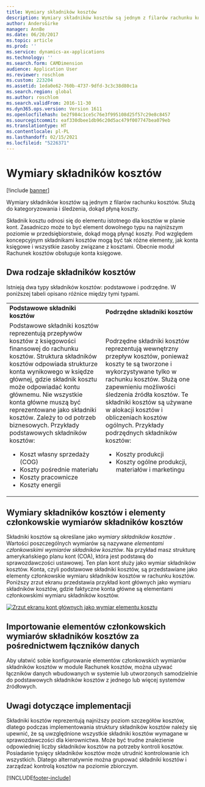 ```yaml
---
title: Wymiary składników kosztów
description: Wymiary składników kosztów są jednym z filarów rachunku kosztów. Służą do kategoryzowania i śledzenia, dokąd płyną koszty.
author: AndersGirke
manager: AnnBe
ms.date: 06/20/2017
ms.topic: article
ms.prod: ''
ms.service: dynamics-ax-applications
ms.technology: ''
ms.search.form: CAMDimension
audience: Application User
ms.reviewer: roschlom
ms.custom: 223204
ms.assetid: 1eda0e62-760b-4737-9dfd-3c3c38d80c1a
ms.search.region: global
ms.author: roschlom
ms.search.validFrom: 2016-11-30
ms.dyn365.ops.version: Version 1611
ms.openlocfilehash: be2f984c1ce5c76e3f995108d25f57c29e8c8457
ms.sourcegitcommit: eaf330dbee1db96c20d5ac479f007747bea079eb
ms.translationtype: HT
ms.contentlocale: pl-PL
ms.lasthandoff: 02/15/2021
ms.locfileid: "5226371"
---
```

# <a name="cost-element-dimensions"></a>Wymiary składników kosztów

[!include [banner](../includes/banner.md)]

Wymiary składników kosztów są jednym z filarów rachunku kosztów. Służą do kategoryzowania i śledzenia, dokąd płyną koszty. 

Składnik kosztu odnosi się do elementu istotnego dla kosztów w planie kont. Zasadniczo może to być element dowolnego typu na najniższym poziomie w przedsiębiorstwie, dokąd mogą płynąć koszty. Pod względem koncepcyjnym składnikami kosztów mogą być tak różne elementy, jak konta księgowe i wszystkie zasoby związane z kosztami. Obecnie moduł Rachunek kosztów obsługuje konta księgowe.

## <a name="two-types-of-cost-elements"></a>Dwa rodzaje składników kosztów
Istnieją dwa typy składników kosztów: podstawowe i podrzędne. W poniższej tabeli opisano różnice między tymi typami.

<table>
<colgroup>
<col width="50%" />
<col width="50%" />
</colgroup>
<tbody>
<tr class="odd">
<td><strong>Podstawowe składniki kosztów</strong></td>
<td><strong>Podrzędne składniki kosztów</strong></td>
</tr>
<tr class="even">
<td>Podstawowe składniki kosztów reprezentują przepływów kosztów z księgowości finansowej do rachunku kosztów. Struktura składników kosztów odpowiada strukturze konta wynikowego w księdze głównej, gdzie składnik kosztu może odpowiadać kontu głównemu. Nie wszystkie konta główne muszą być reprezentowane jako składniki kosztów. Zależy to od potrzeb biznesowych. Przykłady podstawowych składników kosztów:
<ul>
<li>Koszt własny sprzedaży (COG)</li>
<li>Koszty pośrednie materiału</li>
<li>Koszty pracownicze</li>
<li>Koszty energii</li>
</ul></td>
<td>Podrzędne składniki kosztów reprezentują wewnętrzny przepływ kosztów, ponieważ koszty te są tworzone i wykorzystywane tylko w rachunku kosztów. Służą one zapewnieniu możliwości śledzenia źródła kosztów. Te składniki kosztów są używane w alokacji kosztów i obliczeniach kosztów ogólnych. Przykłady podrzędnych składników kosztów:
<ul>
<li>Koszty produkcji</li>
<li>Koszty ogólne produkcji, materiałów i marketingu</li>
</ul></td>
</tr>
</tbody>
</table>

## <a name="cost-element-dimensions-and-cost-element-dimension-members"></a>Wymiary składników kosztów i elementy członkowskie wymiarów składników kosztów
Składniki kosztów są określane jako *wymiary składników kosztów* . Wartości poszczególnych wymiarów są nazywane *elementami członkowskimi wymiarów składników kosztów*. Na przykład masz strukturę amerykańskiego planu kont (COA), która jest podstawą do sprawozdawczości ustawowej. Ten plan kont służy jako wymiar składników kosztów. Konta, czyli podstawowe składniki kosztów, są przedstawiane jako elementy członkowskie wymiaru składników kosztów w rachunku kosztów. Poniższy zrzut ekranu przedstawia przykład kont głównych jako wymiaru składników kosztów, gdzie faktyczne konta główne są elementami członkowskimi wymiaru składników kosztów. 

[![Zrzut ekranu kont głównych jako wymiar elementu kosztu](./media/cost-element-dimensions.png)](./media/cost-element-dimensions.png)

## <a name="import-cost-element-dimension-members-through-data-connectors"></a>Importowanie elementów członkowskich wymiarów składników kosztów za pośrednictwem łączników danych
Aby ułatwić sobie konfigurowanie elementów członkowskich wymiarów składników kosztów w module Rachunek kosztów, można używać łączników danych wbudowanych w systemie lub utworzonych samodzielnie do podstawowych składników kosztów z jednego lub więcej systemów źródłowych.

## <a name="implementation-considerations"></a>Uwagi dotyczące implementacji
Składniki kosztów reprezentują najniższy poziom szczegółów kosztów, dlatego podczas implementowania struktury składników kosztów należy się upewnić, że są uwzględnione wszystkie składniki kosztów wymagane w sprawozdawczości dla kierownictwa. Może być trudne znalezienie odpowiedniej liczby składników kosztów na potrzeby kontroli kosztów. Posiadanie tysięcy składników kosztów może utrudnić kontrolowanie ich wszystkich. Dlatego alternatywnie można grupować składniki kosztów i zarządzać kontrolą kosztów na poziomie zbiorczym.





[!INCLUDE[footer-include](../../includes/footer-banner.md)]